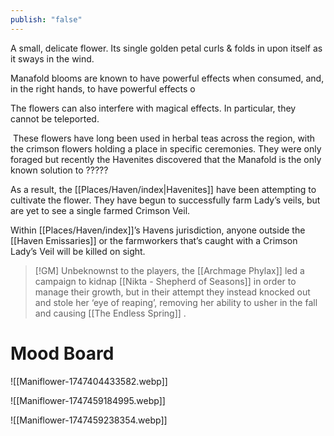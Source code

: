 ```yaml
---
publish: "false"
---
```


A small, delicate flower. Its single golden petal curls & folds in upon itself as it sways in the wind.

Manafold blooms are known to have powerful effects when consumed, and, in the right hands, to have powerful effects o

The flowers can also interfere with magical effects. In particular, they cannot be teleported.

 These flowers have long been used in herbal teas across the region, with the crimson flowers holding a place in specific ceremonies. They were only foraged but recently the Havenites discovered that the Manafold is the only known solution to ?????

As a result, the [[Places/Haven/index|Havenites]] have been attempting to cultivate the flower. They have begun to successfully farm Lady’s veils, but are yet to see a single farmed Crimson Veil.

Within [[Places/Haven/index]]’s Havens jurisdiction, anyone outside the [[Haven Emissaries]] or the farmworkers that’s caught with a Crimson Lady’s Veil will be killed on sight.

> [!GM] Unbeknownst to the players, the [[Archmage Phylax]] led a campaign to kidnap [[Nikta - Shepherd of Seasons]] in order to manage their growth, but in their attempt they instead knocked out and stole her ‘eye of reaping’, removing her ability to usher in the fall and causing [[The Endless Spring]] .

# Mood Board
![[Maniflower-1747404433582.webp]]

![[Maniflower-1747459184995.webp]]

![[Maniflower-1747459238354.webp]]

